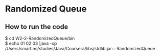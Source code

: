 # Randomized Queue
## How to run the code

$ cd W2-2-RandomizedQueue/bin  
$ echo 01 02 03 |java -cp /Users/smartins/studies/Java/Coursera/libs/stdlib.jar:.: RandomizedQueue   